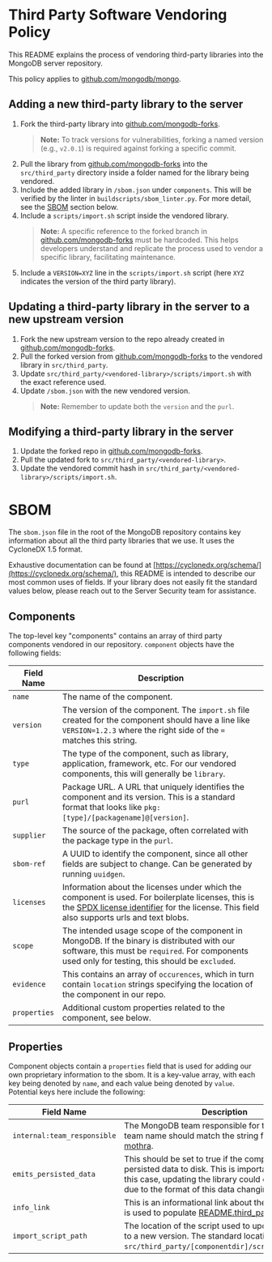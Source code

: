 # Third Party Software Vendoring Policy

This README explains the process of vendoring third-party libraries into the MongoDB server repository.

This policy applies to [github.com/mongodb/mongo](https://github.com/mongodb/mongo).

## Adding a new third-party library to the server

1. Fork the third-party library into [github.com/mongodb-forks](https://github.com/mongodb-forks).
    > **Note:** To track versions for vulnerabilities, forking a named version (e.g., `v2.0.1`) is required against forking a specific commit.
2. Pull the library from [github.com/mongodb-forks](https://github.com/mongodb-forks) into the `src/third_party` directory inside a folder named for the library being vendored.
3. Include the added library in `/sbom.json` under `components`. This will be verified by the linter in `buildscripts/sbom_linter.py`. For more detail, see the [SBOM](#sbom) section below.
4. Include a `scripts/import.sh` script inside the vendored library.
    > **Note:** A specific reference to the forked branch in [github.com/mongodb-forks](https://github.com/mongodb-forks) must be hardcoded. This helps developers understand and replicate the process used to vendor a specific library, facilitating maintenance.
5. Include a `VERSION=XYZ` line in the `scripts/import.sh` script (here `XYZ` indicates the version of the third party library).

## Updating a third-party library in the server to a new upstream version

1. Fork the new upstream version to the repo already created in [github.com/mongodb-forks](https://github.com/mongodb-forks).
2. Pull the forked version from [github.com/mongodb-forks](https://github.com/mongodb-forks) to the vendored library in `src/third_party`.
3. Update `src/third_party/<vendored-library>/scripts/import.sh` with the exact reference used.
4. Update `/sbom.json` with the new vendored version.
    > **Note:** Remember to update both the `version` and the `purl`.

## Modifying a third-party library in the server

1. Update the forked repo in [github.com/mongodb-forks](https://github.com/mongodb-forks).
2. Pull the updated fork to `src/third_party/<vendored-library>`.
3. Update the vendored commit hash in `src/third_party/<vendored-library>/scripts/import.sh`.

# SBOM

The `sbom.json` file in the root of the MongoDB repository contains key information about all the third party libraries that we use. It uses the CycloneDX 1.5 format.

Exhaustive documentation can be found at [https://cyclonedx.org/schema/](https://cyclonedx.org/schema/), this README is intended to describe our most common uses of fields. If your library does not easily fit the standard values below, please reach out to the Server Security team for assistance.

## Components

The top-level key "components" contains an array of third party components vendored in our repository. `component` objects have the following fields:

| Field Name | Description |
| --- | --- |
`name` | The name of the component.|
| `version` | The version of the component. The `import.sh` file created for the component should have a line like `VERSION=1.2.3` where the right side of the `=` matches this string.|
| `type` | The type of the component, such as library, application, framework, etc. For our vendored components, this will generally be `library`.|
| `purl` | Package URL. A URL that uniquely identifies the component and its version. This is a standard format that looks like `pkg:[type]/[packagename]@[version]`.|
| `supplier` | The source of the package, often correlated with the package type in the `purl`.
| `sbom-ref` | A UUID to identify the component, since all other fields are subject to change. Can be generated by running `uuidgen`.|
| `licenses` | Information about the licenses under which the component is used. For boilerplate licenses, this is the [SPDX license identifier](https://spdx.org/licenses/) for the license. This field also supports urls and text blobs.|
| `scope` | The intended usage scope of the component in MongoDB. If the binary is distributed with our software, this must be `required`. For components used only for testing, this should be `excluded`.|
| `evidence` | This contains an array of `occurences`,  which in turn contain `location` strings specifying the location of the component in our repo.|
| `properties` | Additional custom properties related to the component, see below.|

## Properties

Component objects contain a `properties` field that is used for adding our own proprietary information to the sbom. It is a key-value array, with each key being denoted by `name`, and each value being denoted by `value`. Potential keys here include the following:

| Field Name | Description |
| --- | --- |
| `internal:team_responsible` | The MongoDB team responsible for this library. The team name should match the string for the team in [mothra](https://github.com/10gen/mothra/blob/main/mothra/teams/database.yaml). |
| `emits_persisted_data` | This should be set to true if the component outputs persisted data to disk. This is important because in this case, updating the library could cause breakage due to the format of this data changing. |
| `info_link` | This is an informational link about the component. It is used to populate [README.third_party.md](/README.third_party.md) |
| `import_script_path` | The location of the script used to update the library to a new version. The standard location is `src/third_party/[componentdir]/scripts/import.sh`. |